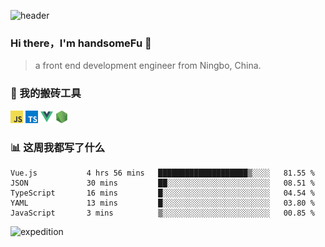 ![header](https://raw.githubusercontent.com/fzq1998/fzq1998/master/header.png)

### Hi there，I'm handsomeFu 👋

> a front end development engineer from Ningbo, China.

### 🔧 我的搬砖工具
<code><img height="20" src="https://raw.githubusercontent.com/github/explore/80688e429a7d4ef2fca1e82350fe8e3517d3494d/topics/javascript/javascript.png" alt="javascript"></code>
<code><img height="20" src="https://raw.githubusercontent.com/github/explore/80688e429a7d4ef2fca1e82350fe8e3517d3494d/topics/typescript/typescript.png" alt="typescript"></code>
<code><img height="20" src="https://raw.githubusercontent.com/github/explore/80688e429a7d4ef2fca1e82350fe8e3517d3494d/topics/vue/vue.png" alt="vue"></code>
<code><img height="20" src="https://raw.githubusercontent.com/github/explore/80688e429a7d4ef2fca1e82350fe8e3517d3494d/topics/nodejs/nodejs.png" alt="nodejs"></code>



### 📊 这周我都写了什么
<!--START_SECTION:waka-->

```text
Vue.js           4 hrs 56 mins   ████████████████████▒░░░░   81.55 %
JSON             30 mins         ██░░░░░░░░░░░░░░░░░░░░░░░   08.51 %
TypeScript       16 mins         █░░░░░░░░░░░░░░░░░░░░░░░░   04.54 %
YAML             13 mins         █░░░░░░░░░░░░░░░░░░░░░░░░   03.80 %
JavaScript       3 mins          ▒░░░░░░░░░░░░░░░░░░░░░░░░   00.85 %
```

<!--END_SECTION:waka-->


![expedition](https://raw.githubusercontent.com/fzq1998/fzq1998/master/expedition.gif)


